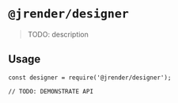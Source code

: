 # `@jrender/designer`

> TODO: description

## Usage

```
const designer = require('@jrender/designer');

// TODO: DEMONSTRATE API
```
